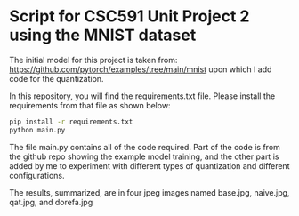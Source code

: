 # Script for CSC591 Unit Project 2 using the MNIST dataset

The initial model for this project is taken from:  https://github.com/pytorch/examples/tree/main/mnist upon which I add code for the quantization.

In this repository, you will find the requirements.txt file. Please install the requirements from that file as shown below:

```bash
pip install -r requirements.txt
python main.py
```

The file main.py contains all of the code required. Part of the code is from the github repo showing the example model training, and the other part is added by me to experiment with different types of quantization and different configurations.

The results, summarized, are in four jpeg images named base.jpg, naive.jpg, qat.jpg, and dorefa.jpg
